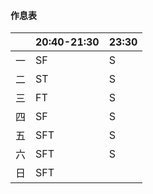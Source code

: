 #### 作息表

|      | 20:40-21:30 | 23:30 |
| ---- | ----------- | ----- |
| 一   | SF          | S     |
| 二   | ST          | S     |
| 三   | FT          | S     |
| 四   | SF          | S     |
| 五   | SFT         | S     |
| 六   | SFT         | S     |
| 日   | SFT         |       |

